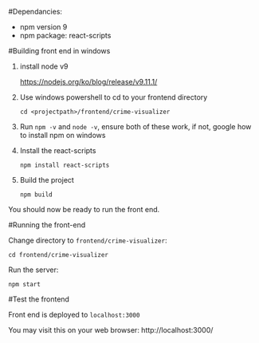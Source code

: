 #Dependancies:

 * npm version 9
 * npm package: react-scripts
 
 #Building front end in windows
 
 1. install node v9
 
    https://nodejs.org/ko/blog/release/v9.11.1/
    
 2. Use windows powershell to cd to your frontend directory
 
    `cd <projectpath>/frontend/crime-visualizer`
    
 3. Run `npm -v` and `node -v`, ensure both of these work, if not, google how to install npm on windows
 
 4. Install the react-scripts
 
    `npm install react-scripts`
    
 5. Build the project
 
    `npm build`
    
 You should now be ready to run the front end.
 
#Running the front-end

Change directory to `frontend/crime-visualizer`:

  `cd frontend/crime-visualizer`
  
Run the server:

  `npm start`

#Test the frontend

Front end is deployed to `localhost:3000`

You may visit this on your web browser: http://localhost:3000/
